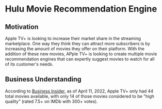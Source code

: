 # Hulu Movie Recommendation Engine

## Motivation

Apple TV+ is looking to increase their market share in the streaming marketplace. One way they think they can attract more subscribers is by increasing the amount of movies they offer on their platform. With the addition of these new movies, APple TV+ is looking to create multiple movie recommendation engines that can expertly suggest movies to watch for all of its customer's needs.

## Business Understanding

According to [Business Insider](https://www.businessinsider.com/major-streaming-services-compared-cost-number-of-movies-and-shows-2022-4#prime-video-has-the-most-movies-of-any-service-but-hbo-max-has-the-most-high-quality-movies-2), as of April 11, 2022, Apple TV+ only had 44 total movies available, with only 14 of those movies considered to be "high quality" (rated 7.5+ on IMDb with 300+ votes).